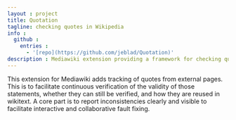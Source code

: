 ```yaml
---
layout : project
title: Quotation
tagline: checking quotes in Wikipedia
info :
  github :
    entries :
      - '[repo](https://github.com/jeblad/Quotation)'
description : Mediawiki extension providing a framework for checking quotes in a wiki.
---
```


This extension for Mediawiki adds tracking of quotes from external pages. This is to facilitate continuous verification of the validity of those statements, whether they can still be verified, and how they are reused in wikitext. A core part is to report inconsistencies clearly and visible to facilitate interactive and collaborative fault fixing.